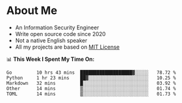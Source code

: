 # About Me

- An Information Security Engineer
- Write open source code since 2020
- Not a native English speaker
- All my projects are based on [MIT License](https://opensource.org/licenses/MIT)

📊 **This Week I Spent My Time On:**
<!--START_SECTION:waka-->
```text
Go         10 hrs 43 mins  ███████████████████▓░░░░░   78.72 % 
Python     1 hr 23 mins    ██▓░░░░░░░░░░░░░░░░░░░░░░   10.25 % 
Markdown   32 mins         █░░░░░░░░░░░░░░░░░░░░░░░░   03.92 % 
Other      14 mins         ▒░░░░░░░░░░░░░░░░░░░░░░░░   01.74 % 
TOML       14 mins         ▒░░░░░░░░░░░░░░░░░░░░░░░░   01.73 % 
```
<!--END_SECTION:waka-->

